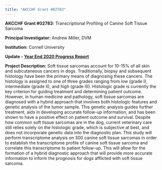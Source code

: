 ```yaml
---
title: "AKCCHF Grant #02783"
---
```

**AKCCHF Grant #02783:** Transcriptional Profiling of Canine Soft Tissue Sarcoma

**Principal Investigator:** Andrew Miller, DVM

**Institution:** Cornell University

**Update - [Year End 2020 Progress Report](/files/akcchf02783ey1summary.pdf)**

**Project Description:** Soft tissue sarcomas account for 10-15% of all skin and subcutaneous cancers in dogs. Traditionally, biopsy and subsequent histology have been the primary means of diagnosing these cancers. The histology is assigned to one of three grades ranging from low (grade I), intermediate (grade II), and high (grade III). Histologic grade is currently the key criterion for guiding treatment and determining patient outcome. However, in human medicine and pathology, soft tissue sarcomas are diagnosed with a hybrid approach that involves both histologic features and genetic analysis of the tumor sample. This genetic analysis guides further treatment, aids in developing accurate follow-up information, and has been shown to have a positive effect on patient outcome and survival. Despite how common soft tissue sarcomas are in the dog, current veterinary care still relies solely on the histologic grade, which is subjective at best, and does not incorporate genetic data into the diagnostic plan. This study will perform transcriptome analysis on 300 canine soft tissue sarcomas in order to establish the transcriptome profile of canine soft tissue sarcoma and correlate this transcriptome to patient follow-up. This will allow for the formation of a hybrid diagnostic approach that will provide more accurate information to inform the prognosis for dogs afflicted with soft tissue sarcoma.